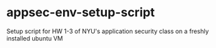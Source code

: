 # appsec-env-setup-script
Setup script for HW 1-3 of NYU's application security class on a freshly installed ubuntu VM

